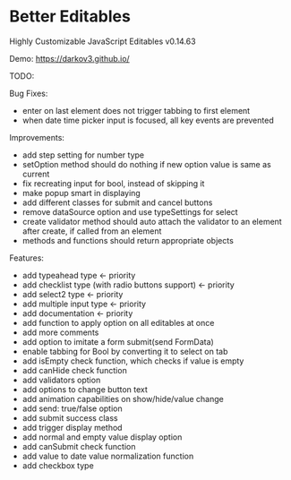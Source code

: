 # Better Editables
Highly Customizable JavaScript Editables v0.14.63

Demo:
https://darkov3.github.io/


TODO:

Bug Fixes:
- enter on last element does not trigger tabbing to first element
- when date time picker input is focused, all key events are prevented

Improvements:
- add step setting for number type
- setOption method should do nothing if new option value is same as current
- fix recreating input for bool, instead of skipping it
- make popup smart in displaying
- add different classes for submit and cancel buttons
- remove dataSource option and use typeSettings for select
- create validator method should auto attach the validator to an element after create, if called from an element
- methods and functions should return appropriate objects

Features:
- add typeahead type <- priority
- add checklist type (with radio buttons support) <- priority
- add select2 type <- priority
- add multiple input type <- priority
- add documentation <- priority
- add function to apply option on all editables at once
- add more comments
- add option to imitate a form submit(send FormData)
- enable tabbing for Bool by converting it to select on tab
- add isEmpty check function, which checks if value is empty
- add canHide check function
- add validators option
- add options to change button text
- add animation capabilities on show/hide/value change
- add send: true/false option
- add submit success class
- add trigger display method
- add normal and empty value display option
- add canSubmit check function
- add value to date value normalization function
- add checkbox type
